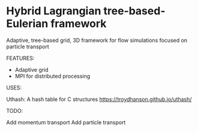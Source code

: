 # Hybrid Lagrangian tree-based-Eulerian framework
Adaptive, tree-based grid, 3D framework for flow simulations focused on particle transport

FEATURES:

- Adaptive grid
- MPI for distributed processing

USES:

Uthash: A hash table for C structures https://troydhanson.github.io/uthash/

TODO:

Add momentum transport
Add particle transport
